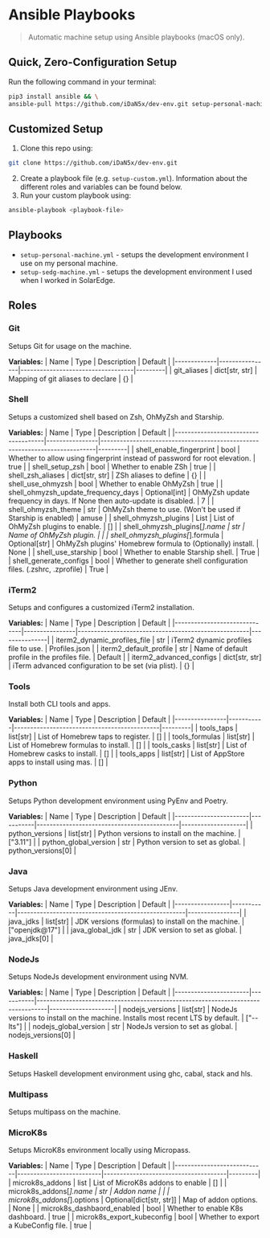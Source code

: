 # Ansible Playbooks
> Automatic machine setup using Ansible playbooks (macOS only).

## Quick, Zero-Configuration Setup
Run the following command in your terminal:
```bash
pip3 install ansible && \
ansible-pull https://github.com/iDaN5x/dev-env.git setup-personal-machine.yml
```

## Customized Setup
1. Clone this repo using:
  ```bash
  git clone https://github.com/iDaN5x/dev-env.git
  ```
2. Create a playbook file (e.g. `setup-custom.yml`).
   Information about the different roles and variables can be found below.
3. Run your custom playbook using:
  ```bash
  ansible-playbook <playbook-file>
  ```

## Playbooks
* `setup-personal-machine.yml` - setups the development environment I use on my personal machine.
* `setup-sedg-machine.yml` - setups the development environment I used when I worked in SolarEdge.

## Roles
### Git
Setups Git for usage on the machine.

__Variables:__
| Name        | Type           | Description                       | Default |
|-------------|----------------|-----------------------------------|---------|
| git_aliases | dict[str, str] | Mapping of git aliases to declare | {}   |

### Shell
Setups a customized shell based on Zsh, OhMyZsh and Starship.

__Variables:__
| Name                                | Type           | Description                                                                | Default |
|-------------------------------------|----------------|----------------------------------------------------------------------------|---------|
| shell_enable_fingerprint            | bool           | Whether to allow using fingerprint instead of password for root elevation. | true    |
| shell_setup_zsh                     | bool           | Whether to enable ZSh                                                      | true    |
| shell_zsh_aliases                   | dict[str, str] | ZSh aliases to define                                                      | {}      |
| shell_use_ohmyzsh                   | bool           | Whether to enable OhMyZsh                                                  | true    |
| shell_ohmyzsh_update_frequency_days | Optional[int]  | OhMyZsh update frequency in days. If None then auto-update is disabled.    | 7       |
| shell_ohmyzsh_theme                 | str            | OhMyZsh theme to use. (Won't be used if Starship is enabled)               | amuse   |
| shell_ohmyzsh_plugins               | List           | List of OhMyZsh plugins to enable.                                         | []      |
| shell_ohmyzsh_plugins[*].name          | str            | Name of OhMyZsh plugin.                                                    |         |
| shell_ohmyzsh_plugins[*].formula       | Optional[str]  | OhMyZsh plugins' Homebrew formula to (Optionally) install.                 | None    |
| shell_use_starship                  | bool           | Whether to enable Starship shell.                                          | True    |
| shell_generate_configs              | bool           | Whether to generate shell configuration files. (.zshrc, .zprofile)         | True    |

### iTerm2
Setups and configures a customized iTerm2 installation.

__Variables:__
| Name                         | Type           | Description                                         | Default       |
|------------------------------|----------------|-----------------------------------------------------|---------------|
| iterm2_dynamic_profiles_file | str            | iTerm2 dynamic profiles file to use.                | Profiles.json |
| iterm2_default_profile       | str            | Name of default profile in the profiles file.       | Default       |
| iterm2_advanced_configs      | dict[str, str] | iTerm advanced configuration to be set (via plist). | {}            |

### Tools
Install both CLI tools and apps.

__Variables:__
| Name           | Type      | Description                                 | Default |
|----------------|-----------|---------------------------------------------|---------|
| tools_taps     | list[str] | List of Homebrew taps to register.          | []      |
| tools_formulas | list[str] | List of Homebrew formulas to install.       | []      |
| tools_casks    | list[str] | List of Homebrew casks to install.          | []      |
| tools_apps     | list[str] | List of AppStore apps to install using mas. | []      |

### Python
Setups Python development environment using PyEnv and Poetry.

__Variables:__
| Name                  | Type      | Description                                | Default            |
|-----------------------|-----------|--------------------------------------------|--------------------|
| python_versions       | list[str] | Python versions to install on the machine. | ["3.11"]           |
| python_global_version | str       | Python version to set as global.           | python_versions[0] |

### Java
Setups Java development environment using JEnv.

__Variables:__
| Name            | Type      | Description                                        | Default        |
|-----------------|-----------|----------------------------------------------------|----------------|
| java_jdks       | list[str] | JDK versions (formulas) to install on the machine. | ["openjdk@17"] |
| java_global_jdk | str       | JDK version to set as global.                      | java_jdks[0]   |

### NodeJs
Setups NodeJs development environment using NVM.

__Variables:__
| Name                  | Type      | Description                                                                     | Default            |
|-----------------------|-----------|---------------------------------------------------------------------------------|--------------------|
| nodejs_versions       | list[str] | NodeJs versions to install on the machine. Installs most recent LTS by default. | ["--lts"]          |
| nodejs_global_version | str       | NodeJs version to set as global.                                                | nodejs_versions[0] |

### Haskell
Setups Haskell development environment using ghc, cabal, stack and hls.

### Multipass
Setups multipass on the machine.

### MicroK8s
Setups MicroK8s environment locally using Micropass.

__Variables:__
| Name                       | Type                     | Description                          | Default |
|----------------------------|--------------------------|--------------------------------------|---------|
| microk8s_addons            | list                     | List of MicroK8s addons to enable    | []      |
| microk8s_addons[*].name    | str                      | Addon name                           |         |
| microk8s_addons[*].options | Optional[dict[str, str]] | Map of addon options.                | None    |
| microk8s_dashbaord_enabled | bool                     | Whether to enable K8s dashboard.     | true    |
| microk8s_export_kubeconfig | bool                     | Whether to export a KubeConfig file. | true    |
